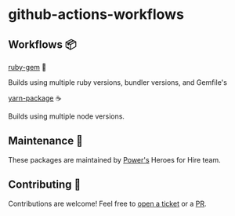 # github-actions-workflows

## Workflows 📦

[ruby-gem](ruby-gem.md) 💎

Builds using multiple ruby versions, bundler versions, and Gemfile's

[yarn-package](yarn-package.md) ☕️

Builds using multiple node versions.

## Maintenance 🚧

These packages are maintained by [Power's](https://github.com/powerhome) Heroes for Hire team.

## Contributing 💙

Contributions are welcome! Feel free to [open a ticket](https://github.com/powerhome/github-actions-workflows/issues/new) or a [PR](https://github.com/powerhome/github-actions-workflows/pulls).

